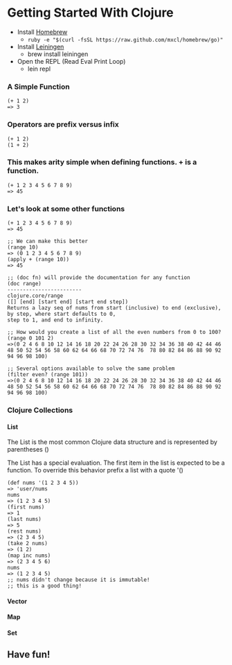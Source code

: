 # Getting Started With Clojure
* Install [Homebrew](url:http://mxcl.github.io/homebrew/)
	* `ruby -e "$(curl -fsSL https://raw.github.com/mxcl/homebrew/go)"`
* Install [Leiningen](https://github.com/technomancy/leiningen)
	* brew install leiningen
* Open the REPL (Read Eval Print Loop)
	* lein repl

### A Simple Function

	(+ 1 2)
	=> 3

### Operators are prefix versus infix

	(+ 1 2)
	(1 + 2)

### This makes arity simple when defining functions. + is a function. 

	(+ 1 2 3 4 5 6 7 8 9)
	=> 45
### Let's look at some other functions

	(+ 1 2 3 4 5 6 7 8 9)
	=> 45

	;; We can make this better
	(range 10)
	=> (0 1 2 3 4 5 6 7 8 9)
	(apply + (range 10))
	=> 45

	;; (doc fn) will provide the documentation for any function
	(doc range)
	------------------------
	clojure.core/range
	([] [end] [start end] [start end step])
	Returns a lazy seq of nums from start (inclusive) to end (exclusive), 
	by step, where start defaults to 0, 
	step to 1, and end to infinity.
	
	;; How would you create a list of all the even numbers from 0 to 100?
	(range 0 101 2)
	=>(0 2 4 6 8 10 12 14 16 18 20 22 24 26 28 30 32 34 36 38 40 42 44 46 48 50 52 54 56 58 60 62 64 66 68 70 72 74 76  78 80 82 84 86 88 90 92 94 96 98 100)

	;; Several options available to solve the same problem
	(filter even? (range 101))
	=>(0 2 4 6 8 10 12 14 16 18 20 22 24 26 28 30 32 34 36 38 40 42 44 46 48 50 52 54 56 58 60 62 64 66 68 70 72 74 76  78 80 82 84 86 88 90 92 94 96 98 100)

### Clojure Collections 

#### List

The List is the most common Clojure data structure and is represented by parentheses ()

The List has a special evaluation. The first item in the list is expected to be a function. To override this behavior prefix a list with a quote '()

	(def nums '(1 2 3 4 5))
	=> 'user/nums
	nums
	=> (1 2 3 4 5)
	(first nums)
	=> 1
	(last nums)
	=> 5 
	(rest nums)
	=> (2 3 4 5)
	(take 2 nums)
	=> (1 2)
	(map inc nums)
	=> (2 3 4 5 6)
	nums
	=> (1 2 3 4 5)
	;; nums didn't change because it is immutable!
	;; this is a good thing!

#### Vector


#### Map


#### Set


## Have fun!
